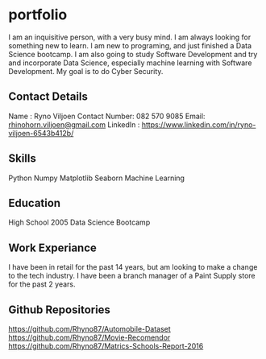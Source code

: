 # portfolio
I am an inquisitive person, with a very busy mind.  I am always looking for something new to learn.
I am new to programing, and just finished a Data Science bootcamp.  I am also going to study Software Development and try and incorporate
Data Science, especially machine learning with Software Development.  My goal is to do Cyber Security.

## Contact Details
Name : Ryno Viljoen
Contact Number: 082 570 9085
Email: rhinohorn.viljoen@gmail.com
LinkedIn : https://www.linkedin.com/in/ryno-viljoen-6543b412b/

## Skills
Python
Numpy
Matplotlib
Seaborn
Machine Learning

## Education
High School 2005
Data Science Bootcamp

## Work Experiance
I have been in retail for the past 14 years, but am looking to make a change to the tech industry.
I have been a branch manager of a Paint Supply store for the past 2 years.

##  Github Repositories
https://github.com/Rhyno87/Automobile-Dataset
https://github.com/Rhyno87/Movie-Recomendor
https://github.com/Rhyno87/Matrics-Schools-Report-2016
